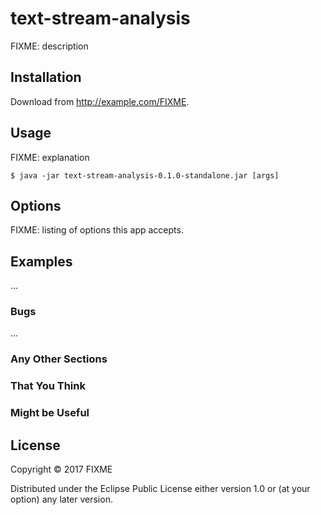 # text-stream-analysis

FIXME: description

## Installation

Download from http://example.com/FIXME.

## Usage

FIXME: explanation

    $ java -jar text-stream-analysis-0.1.0-standalone.jar [args]

## Options

FIXME: listing of options this app accepts.

## Examples

...

### Bugs

...

### Any Other Sections
### That You Think
### Might be Useful

## License

Copyright © 2017 FIXME

Distributed under the Eclipse Public License either version 1.0 or (at
your option) any later version.
